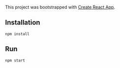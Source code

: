 This project was bootstrapped with [Create React App](https://github.com/facebookincubator/create-react-app).

## Installation

    npm install

## Run

    npm start
    
